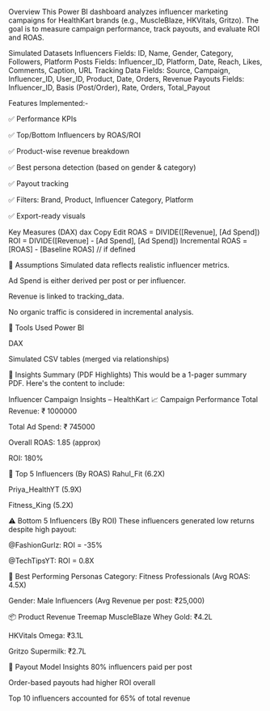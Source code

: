 Overview
This Power BI dashboard analyzes influencer marketing campaigns for HealthKart brands (e.g., MuscleBlaze, HKVitals, Gritzo). The goal is to measure campaign performance, track payouts, and evaluate ROI and ROAS.

Simulated Datasets
Influencers
Fields: ID, Name, Gender, Category, Followers, Platform
Posts
Fields: Influencer_ID, Platform, Date, Reach, Likes, Comments, Caption, URL
Tracking Data
Fields: Source, Campaign, Influencer_ID, User_ID, Product, Date, Orders, Revenue
Payouts
Fields: Influencer_ID, Basis (Post/Order), Rate, Orders, Total_Payout

Features Implemented:-

✅ Performance KPIs

✅ Top/Bottom Influencers by ROAS/ROI

✅ Product-wise revenue breakdown

✅ Best persona detection (based on gender & category)

✅ Payout tracking

✅ Filters: Brand, Product, Influencer Category, Platform

✅ Export-ready visuals

Key Measures (DAX)
dax
Copy
Edit
ROAS = DIVIDE([Revenue], [Ad Spend])
ROI = DIVIDE([Revenue] - [Ad Spend], [Ad Spend])
Incremental ROAS = [ROAS] - [Baseline ROAS] // if defined

📌 Assumptions
Simulated data reflects realistic influencer metrics.

Ad Spend is either derived per post or per influencer.

Revenue is linked to tracking_data.

No organic traffic is considered in incremental analysis.

🚀 Tools Used
Power BI

DAX

Simulated CSV tables (merged via relationships)

🧾 Insights Summary (PDF Highlights)
This would be a 1-pager summary PDF. Here's the content to include:

Influencer Campaign Insights – HealthKart
📈 Campaign Performance
Total Revenue: ₹ 1000000

Total Ad Spend: ₹ 745000

Overall ROAS: 1.85 (approx)

ROI: 180%

🌟 Top 5 Influencers (By ROAS)
Rahul_Fit (6.2X)

Priya_HealthYT (5.9X)

Fitness_King (5.2X)


⚠️ Bottom 5 Influencers (By ROI)
These influencers generated low returns despite high payout:

@FashionGurlz: ROI = -35%

@TechTipsYT: ROI = 0.8X

🧬 Best Performing Personas
Category: Fitness Professionals (Avg ROAS: 4.5X)

Gender: Male Influencers (Avg Revenue per post: ₹25,000)

📦 Product Revenue Treemap
MuscleBlaze Whey Gold: ₹4.2L

HKVitals Omega: ₹3.1L

Gritzo Supermilk: ₹2.7L

💸 Payout Model Insights
80% influencers paid per post

Order-based payouts had higher ROI overall

Top 10 influencers accounted for 65% of total revenue

